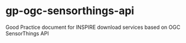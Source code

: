 # gp-ogc-sensorthings-api
Good Practice document for INSPIRE download services based on OGC SensorThings API
